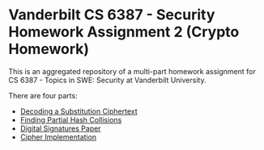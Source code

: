 # Vanderbilt CS 6387 - Security Homework Assignment 2 (Crypto Homework)

This is an aggregated repository of a multi-part homework assignment for CS 6387 - Topics in SWE: Security at Vanderbilt University.

There are four parts:

- [Decoding a Substitution Ciphertext](decode-substitution-ciphertext/main.py)
- [Finding Partial Hash Collisions](find-hash-collision/main.py)
- [Digital Signatures Paper](digital-signatures-paper/austinjhunt-homework2part3-cs6387.pdf)
- [Cipher Implementation](cipher-implementation/main.py)
